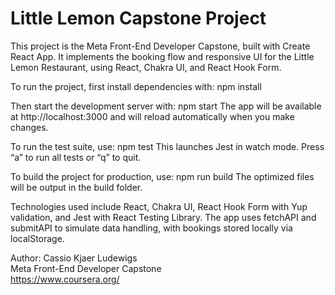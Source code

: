 # Little Lemon Capstone Project

This project is the Meta Front-End Developer Capstone, built with Create React App. It implements the booking flow and responsive UI for the Little Lemon Restaurant, using React, Chakra UI, and React Hook Form.

To run the project, first install dependencies with:
npm install

Then start the development server with:
npm start
The app will be available at http://localhost:3000 and will reload automatically when you make changes.

To run the test suite, use:
npm test
This launches Jest in watch mode. Press “a” to run all tests or “q” to quit.

To build the project for production, use:
npm run build
The optimized files will be output in the build folder.

Technologies used include React, Chakra UI, React Hook Form with Yup validation, and Jest with React Testing Library. The app uses fetchAPI and submitAPI to simulate data handling, with bookings stored locally via localStorage.

Author: Cassio Kjaer Ludewigs  
Meta Front-End Developer Capstone  
https://www.coursera.org/
